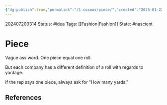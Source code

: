 ```yaml
---
{"dg-publish":true,"permalink":"/1-cosmos/piece/","created":"2025-01-22T11:17:14.284-05:00","updated":"2024-07-20T03:15:02.800-04:00"}
---
```


202407200314
Status: #idea
Tags: [[Fashion\|Fashion]]
State: #nascient
# Piece
Vague ass word. One piece equal one roll.

But each company has a different definition of a roll with regards to yardage.

If the rep says one piece, always ask for "How many yards."


## References
